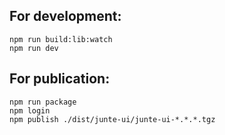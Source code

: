 ## For development:
```
npm run build:lib:watch
npm run dev
```

## For publication:
```
npm run package
npm login
npm publish ./dist/junte-ui/junte-ui-*.*.*.tgz
```
